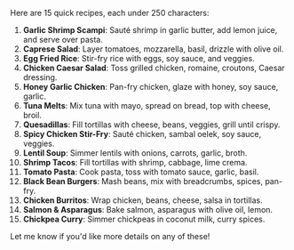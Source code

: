 Here are 15 quick recipes, each under 250 characters:

1. **Garlic Shrimp Scampi**: Sauté shrimp in garlic butter, add lemon juice, and serve over pasta.
2. **Caprese Salad**: Layer tomatoes, mozzarella, basil, drizzle with olive oil.
3. **Egg Fried Rice**: Stir-fry rice with eggs, soy sauce, and veggies.
4. **Chicken Caesar Salad**: Toss grilled chicken, romaine, croutons, Caesar dressing.
5. **Honey Garlic Chicken**: Pan-fry chicken, glaze with honey, soy sauce, garlic.
6. **Tuna Melts**: Mix tuna with mayo, spread on bread, top with cheese, broil.
7. **Quesadillas**: Fill tortillas with cheese, beans, veggies, grill until crispy.
8. **Spicy Chicken Stir-Fry**: Sauté chicken, sambal oelek, soy sauce, veggies.
9. **Lentil Soup**: Simmer lentils with onions, carrots, garlic, broth.
10. **Shrimp Tacos**: Fill tortillas with shrimp, cabbage, lime crema.
11. **Tomato Pasta**: Cook pasta, toss with tomato sauce, garlic, basil.
12. **Black Bean Burgers**: Mash beans, mix with breadcrumbs, spices, pan-fry.
13. **Chicken Burritos**: Wrap chicken, beans, cheese, salsa in tortillas.
14. **Salmon & Asparagus**: Bake salmon, asparagus with olive oil, lemon.
15. **Chickpea Curry**: Simmer chickpeas in coconut milk, curry spices.

Let me know if you'd like more details on any of these!